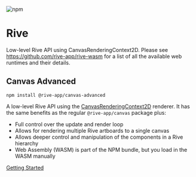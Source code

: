 ![npm](https://img.shields.io/npm/v/@rive-app/canvas-advanced)

# Rive 
Low-level Rive API using CanvasRenderingContext2D. Please see https://github.com/rive-app/rive-wasm for a list of all the available web runtimes and their details.

## Canvas Advanced 
```
npm install @rive-app/canvas-advanced
```
A low-level Rive API using the [CanvasRenderingContext2D](https://developer.mozilla.org/en-US/docs/Web/API/CanvasRenderingContext2D) renderer. It has the same benefits as the regular `@rive-app/canvas` package plus:
- Full control over the update and render loop
- Allows for rendering multiple Rive artboards to a single canvas
- Allows deeper control and manipulation of the components in a Rive hierarchy
- Web Assembly (WASM) is part of the NPM bundle, but you load in the WASM manually

[Getting Started](https://github.com/rive-app/rive-wasm#getting-started)